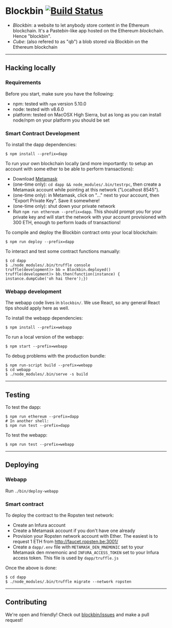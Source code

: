 # Blockbin [![Build Status](https://travis-ci.org/ArnaudBrousseau/blockbin.svg?branch=master)](https://travis-ci.org/ArnaudBrousseau/blockbin)

* *Blockbin*: a website to let anybody store content in the Ethereum blockchain. It's a Paste*bin*-like app hosted on the Ethereum *block*chain. Hence "blockbin".
* *Cube*: (also refered to as "qb") a blob stored via Blockbin on the Ethereum blockchain

---

## Hacking locally

### Requirements

Before you start, make sure you have the following:

* npm: tested with `npm` version 5.10.0
* node: tested with v8.6.0
* platform: tested on MacOSX High Sierra, but as long as you can install
  node/npm on your platform you should be set

### Smart Contract Development

To install the dapp dependencies:

    $ npm install --prefix=dapp

To run your own blockchain locally (and more importantly: to setup an account with some ether to be able to perform transactions):

* Download [Metamask](https://metamask.io/)
* (one-time only): `cd dapp && node_modules/.bin/testrpc`, then create a Metamask account while pointing at this network ("Localhost 8545").
* (one-time only): in Metamask, click on "..." next to your account, then "Export Private Key". Save it somewhere!
* (one-time only): shut down your private network
* Run `npm run ethereum --prefix=dapp`. This should prompt you for your private key and will start the network with your account provisioned with 300 ETH, enough to perform loads of transactions!

To compile and deploy the Blockbin contract onto your local blockchain:

    $ npm run deploy --prefix=dapp

To interact and test some contract functions manually:

    $ cd dapp
    $ ./node_modules/.bin/truffle console
    truffle(development)> bb = Blockbin.deployed()
    truffle(development)> bb.then(function(instance) { instance.dumpCube('oh hai there');})

### Webapp development

The webapp code lives in `blockbin/`. We use React, so any general React tips
should apply here as well.

To install the webapp dependencies:

    $ npm install --prefix=webapp

To run a local version of the webapp:

    $ npm start --prefix=webapp

To debug problems with the production bundle:

    $ npm run-script build --prefix=webapp
    $ cd webapp
    $ ./node_modules/.bin/serve -s build

---

## Testing

To test the dapp:

    $ npm run ethereum --prefix=dapp
    # In another shell:
    $ npm run test --prefix=dapp

To test the webapp:

    $ npm run test --prefix=webapp

---

## Deploying

### Webapp

Run `./bin/deploy-webapp`

### Smart contract

To deploy the contract to the Ropsten test network:

* Create an Infura account
* Create a Metamask account if you don't have one already
* Provision your Ropsten network account with Ether. The easiest is to request 1 ETH from http://faucet.ropsten.be:3001/
* Create a `dapp/.env` file with `METAMASK_DEN_MNEMONIC` set to your Metamask den mnemonic and `INFURA_ACCESS_TOKEN` set to your Infura access token. This file is used by `dapp/truffle.js`

Once the above is done:

    $ cd dapp
    $ ./node_modules/.bin/truffle migrate --network ropsten

---

## Contributing

We're open and friendly! Check out [blockbin/issues](https://github.com/ArnaudBrousseau/blockbin/issues) and make a pull request!
